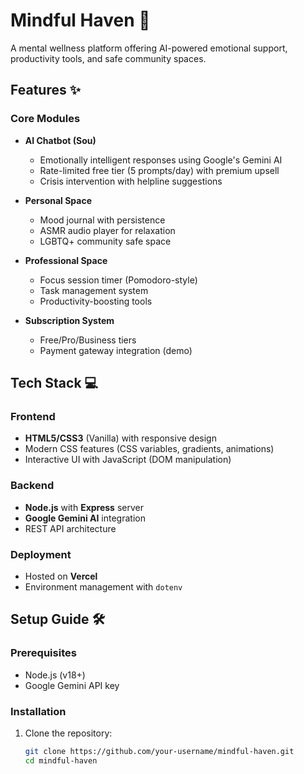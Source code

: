 # Mindful Haven 🌿

A mental wellness platform offering AI-powered emotional support, productivity tools, and safe community spaces.

<!-- Add a screenshot  -->

## Features ✨

### Core Modules
- **AI Chatbot (Sou)**  
  - Emotionally intelligent responses using Google's Gemini AI
  - Rate-limited free tier (5 prompts/day) with premium upsell
  - Crisis intervention with helpline suggestions

- **Personal Space**  
  - Mood journal with persistence
  - ASMR audio player for relaxation
  - LGBTQ+ community safe space

- **Professional Space**  
  - Focus session timer (Pomodoro-style)
  - Task management system
  - Productivity-boosting tools

- **Subscription System**  
  - Free/Pro/Business tiers
  - Payment gateway integration (demo)

## Tech Stack 💻

### Frontend
- **HTML5/CSS3** (Vanilla) with responsive design
- Modern CSS features (CSS variables, gradients, animations)
- Interactive UI with JavaScript (DOM manipulation)

### Backend
- **Node.js** with **Express** server
- **Google Gemini AI** integration
- REST API architecture

### Deployment
- Hosted on **Vercel**
- Environment management with `dotenv`

## Setup Guide 🛠️

### Prerequisites
- Node.js (v18+)
- Google Gemini API key

### Installation
1. Clone the repository:
   ```bash
   git clone https://github.com/your-username/mindful-haven.git
   cd mindful-haven
